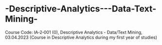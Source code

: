 # -Descriptive-Analytics---Data-Text-Mining-
Course Code: IA‑2‑001 (0),  Descriptive Analytics - Data/Text Mining, 03.04.2023 (Course in Descriptive Analytics during my first year of studies)
